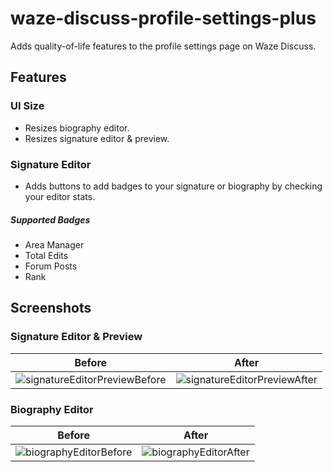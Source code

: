 # waze-discuss-profile-settings-plus
Adds quality-of-life features to the profile settings page on Waze Discuss.

## Features
### UI Size
* Resizes biography editor.
* Resizes signature editor & preview.
### Signature Editor
* Adds buttons to add badges to your signature or biography by checking your editor stats.
##### Supported Badges
- Area Manager
- Total Edits
- Forum Posts
- Rank
## Screenshots
### Signature Editor & Preview
|Before|After|
|------|-----|
|![signatureEditorPreviewBefore](https://github.com/user-attachments/assets/a9040873-3f7b-41bb-87ba-f806415369a7)|![signatureEditorPreviewAfter](https://github.com/user-attachments/assets/87b11010-7742-433c-a0c4-380bc8b77bb2)|
### Biography Editor
|Before|After|
|------|-----|
|![biographyEditorBefore](https://github.com/user-attachments/assets/918d6202-7025-4bc2-bc68-3d31906d13b4)|![biographyEditorAfter](https://github.com/user-attachments/assets/66628bd6-8531-4d98-bba8-78a2bb12afa9)|

